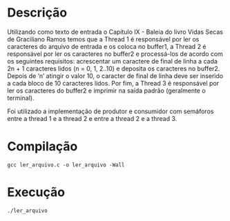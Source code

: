 # Descrição
Utilizando como texto de entrada o Capítulo IX - Baleia do livro Vidas Secas de Graciliano Ramos temos que a Thread 1 é responsável por ler os caracteres do arquivo de entrada e os coloca no buffer1, a Thread 2 é responsável por ler os caracteres no buffer2 e processá-los de acordo com os seguintes requisitos: acrescentar um caractere de final de linha a cada 2n + 1 caracteres lidos (n = 0, 1, 2..10) e deposita os caracteres no buffer2. Depois de ‘n’ atingir o valor 10, o caracter de final de linha deve ser inserido a cada bloco de 10 caracteres lidos. Por fim, a Thread 3 é responsável por ler os caracteres do buffer2 e imprimir na saída padrão (geralmente o terminal).

Foi utilizado a implementação de produtor e consumidor com semáforos entre a thread 1 e a thread 2 e entre a thread 2 e a thread 3.

# Compilação
`gcc ler_arquivo.c -o ler_arquivo -Wall`

# Execução
`./ler_arquivo`
